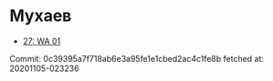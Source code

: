 # Мухаев
- [27: WA 01](27.md)

Commit: 0c39395a7f718ab6e3a95fe1e1cbed2ac4c1fe8b
 fetched at: 20201105-023236
